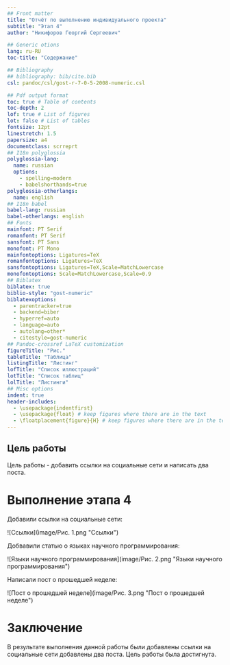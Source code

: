```yaml
---
## Front matter
title: "Отчёт по выполнению индивидуального проекта"
subtitle: "Этап 4"
author: "Никифоров Георгий Сергеевич"

## Generic otions
lang: ru-RU
toc-title: "Содержание"

## Bibliography
## bibliography: bib/cite.bib
csl: pandoc/csl/gost-r-7-0-5-2008-numeric.csl

## Pdf output format
toc: true # Table of contents
toc-depth: 2
lof: true # List of figures
lot: false # List of tables
fontsize: 12pt
linestretch: 1.5
papersize: a4
documentclass: scrreprt
## I18n polyglossia
polyglossia-lang:
  name: russian
  options:
	- spelling=modern
	- babelshorthands=true
polyglossia-otherlangs:
  name: english
## I18n babel
babel-lang: russian
babel-otherlangs: english
## Fonts
mainfont: PT Serif
romanfont: PT Serif
sansfont: PT Sans
monofont: PT Mono
mainfontoptions: Ligatures=TeX
romanfontoptions: Ligatures=TeX
sansfontoptions: Ligatures=TeX,Scale=MatchLowercase
monofontoptions: Scale=MatchLowercase,Scale=0.9
## Biblatex
biblatex: true
biblio-style: "gost-numeric"
biblatexoptions:
  - parentracker=true
  - backend=biber
  - hyperref=auto
  - language=auto
  - autolang=other*
  - citestyle=gost-numeric
## Pandoc-crossref LaTeX customization
figureTitle: "Рис."
tableTitle: "Таблица"
listingTitle: "Листинг"
lofTitle: "Список иллюстраций"
lotTitle: "Список таблиц"
lolTitle: "Листинги"
## Misc options
indent: true
header-includes:
  - \usepackage{indentfirst}
  - \usepackage{float} # keep figures where there are in the text
  - \floatplacement{figure}{H} # keep figures where there are in the text
---
```


## Цель работы
Цель работы - добавить ссылки на социальные сети и написать два поста. 

# Выполнение этапа 4

Добавили ссылки на социальные сети:

![Ссылки](image/Рис. 1.png "Ссылки")

Добвавили статью о языках научного программирования:

![Языки научного программирования](image/Рис. 2.png "Языки научного программирования")

Написали пост о прошедшей неделе:

![Пост о прошедшей неделе](image/Рис. 3.png "Пост о прошедшей неделе")

# Заключение
В результате выполнения данной работы были добавлены ссылки на социальные сети добавлены два поста. Цель работы была достигнута.

